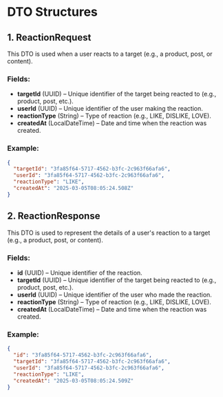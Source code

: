 # DTO Structures

## 1. ReactionRequest

This DTO is used when a user reacts to a target (e.g., a product, post, or content).

### Fields:

- **targetId** (UUID) – Unique identifier of the target being reacted to (e.g., product, post, etc.).
- **userId** (UUID) – Unique identifier of the user making the reaction.
- **reactionType** (String) – Type of reaction (e.g., LIKE, DISLIKE, LOVE).
- **createdAt** (LocalDateTime) – Date and time when the reaction was created.

### Example:

```json
{
  "targetId": "3fa85f64-5717-4562-b3fc-2c963f66afa6",
  "userId": "3fa85f64-5717-4562-b3fc-2c963f66afa6",
  "reactionType": "LIKE",
  "createdAt": "2025-03-05T08:05:24.508Z"
}
```

## 2. ReactionResponse

This DTO is used to represent the details of a user's reaction to a target (e.g., a product, post, or content).

### Fields:

- **id** (UUID) – Unique identifier of the reaction.
- **targetId** (UUID) – Unique identifier of the target being reacted to (e.g., product, post, etc.).
- **userId** (UUID) – Unique identifier of the user who made the reaction.
- **reactionType** (String) – Type of reaction (e.g., LIKE, DISLIKE, LOVE).
- **createdAt** (LocalDateTime) – Date and time when the reaction was created.

### Example:

```json
{
  "id": "3fa85f64-5717-4562-b3fc-2c963f66afa6",
  "targetId": "3fa85f64-5717-4562-b3fc-2c963f66afa6",
  "userId": "3fa85f64-5717-4562-b3fc-2c963f66afa6",
  "reactionType": "LIKE",
  "createdAt": "2025-03-05T08:05:24.509Z"
}
